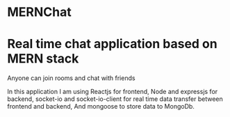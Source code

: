 # MERNChat
# Real time chat application based on MERN stack
Anyone can join rooms and chat with friends

In this application I am using Reactjs for frontend,
Node and expressjs for backend, socket-io and socket-io-client
for real time data transfer between frontend and backend,
And mongoose to store data to MongoDb.

